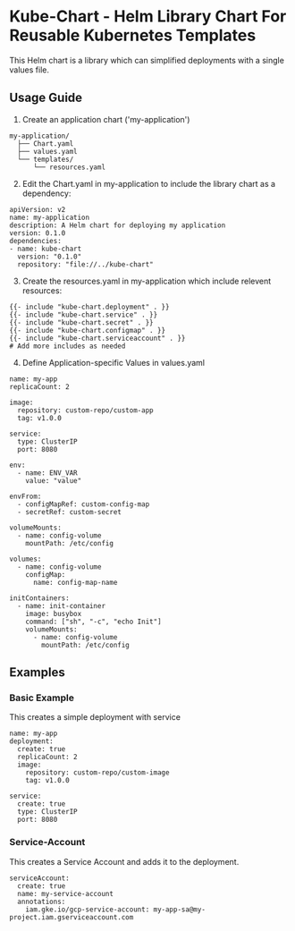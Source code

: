 # Kube-Chart - Helm Library Chart For Reusable Kubernetes Templates

This Helm chart is a library which can simplified deployments with a single values file.

## Usage Guide

1. Create an application chart ('my-application')
```
my-application/
  ├── Chart.yaml
  ├── values.yaml
  └── templates/
      └── resources.yaml
```

2. Edit the Chart.yaml in my-application to include the library chart as a dependency:  
```
apiVersion: v2
name: my-application
description: A Helm chart for deploying my application
version: 0.1.0
dependencies:
- name: kube-chart
  version: "0.1.0"
  repository: "file://../kube-chart"

```

3. Create the resources.yaml in my-application which include relevent resources: 
```
{{- include "kube-chart.deployment" . }}
{{- include "kube-chart.service" . }}
{{- include "kube-chart.secret" . }}
{{- include "kube-chart.configmap" . }}
{{- include "kube-chart.serviceaccount" . }}
# Add more includes as needed
```

4. Define Application-specific Values in values.yaml
```
name: my-app
replicaCount: 2

image:
  repository: custom-repo/custom-app
  tag: v1.0.0

service:
  type: ClusterIP
  port: 8080

env:
  - name: ENV_VAR
    value: "value"

envFrom:
  - configMapRef: custom-config-map
  - secretRef: custom-secret

volumeMounts:
  - name: config-volume
    mountPath: /etc/config

volumes:
  - name: config-volume
    configMap:
      name: config-map-name

initContainers:
  - name: init-container
    image: busybox
    command: ["sh", "-c", "echo Init"]
    volumeMounts:
      - name: config-volume
        mountPath: /etc/config
```

## Examples

### Basic Example
This creates a simple deployment with service
```
name: my-app
deployment:
  create: true
  replicaCount: 2
  image: 
    repository: custom-repo/custom-image
    tag: v1.0.0

service:
  create: true
  type: ClusterIP
  port: 8080
```

### Service-Account
This creates a Service Account and adds it to the deployment.  
```
serviceAccount:
  create: true
  name: my-service-account
  annotations:
    iam.gke.io/gcp-service-account: my-app-sa@my-project.iam.gserviceaccount.com    
```

### 